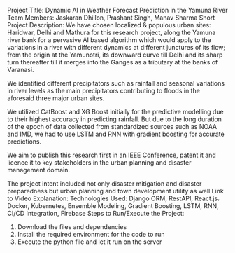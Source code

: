Project Title: Dynamic AI in Weather Forecast Prediction in the Yamuna River 
Team Members: Jaskaran Dhillon, Prashant Singh, Manav Sharma 
Short Project Description: We have chosen localized & populous urban sites: Haridwar, Delhi and Mathura for this research project, along the Yamuna river bank for a pervasive AI based algorithm which would apply to the variations in a river with different dynamics at different junctures of its flow; from the origin at the Yamunotri, its downward curve till Delhi and its sharp turn thereafter till it merges into the Ganges as a tributary at the banks of Varanasi. 

We identified different precipitators such as rainfall and seasonal variations in river levels as the main precipitators contributing to floods in the aforesaid three major urban sites. 

We utilized CatBoost and XG Boost initially for the predictive modelling due to their highest accuracy in predicting rainfall. But due to the long duration of the epoch of data collected from standardized sources such as NOAA and IMD, we had to use LSTM and RNN with gradient boosting for accurate predictions. 

We aim to publish this research first in an IEEE Conference, patent it and licence it to key stakeholders in the urban planning and disaster management domain.

The project intent included not only disaster mitigation and disaster preparedness but urban planning and town development utility as well
Link to Video Explanation: 
Technologies Used: Django ORM, RestAPI, React.js، Docker, Kubernetes, Ensemble Modeling, Gradient Boosting, LSTM, RNN, CI/CD Integration, Firebase
Steps to Run/Execute the Project:
1. Download the files and dependencies
2. Install the required environment for the code to run
3. Execute the python file and let it run on the server
